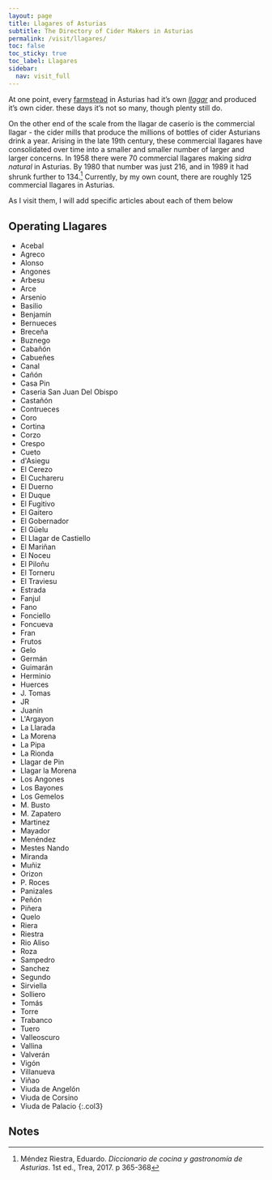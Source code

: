 ```yaml
---
layout: page
title: Llagares of Asturias
subtitle: The Directory of Cider Makers in Asturias
permalink: /visit/llagares/
toc: false
toc_sticky: true
toc_label: Llagares
sidebar:
  nav: visit_full
---
```

At one point, every [farmstead](/culture/landscape/built-environment/caser%C3%ADa.html) in Asturias had it’s own *[llagar](/culture/landscape/built-environment/llagar.html)* and produced it’s own cider. these days it’s not so many, though plenty still do.

On the other end of the scale from the llagar de caserío is the commercial llagar - the cider mills that produce the millions of bottles of cider Asturians drink a year. Arising in the late 19th century, these commercial llagares have consolidated over time into a smaller and smaller number of larger and larger concerns. In 1958 there were 70 commercial llagares making _sidra natural_ in Asturias. By 1980 that number was just 216, and in 1989 it had shrunk further to 134.[^1] Currently, by my own count, there are roughly 125 commercial llagares in Asturias.

As I visit them, I will add specific articles about each of them below
## Operating Llagares

- Acebal
- Agreco
- Alonso
- Angones
- Arbesu
- Arce
- Arsenio
- Basilio
- Benjamín
- Bernueces
- Breceña
- Buznego
- Cabañón
- Cabueñes
- Canal
- Cañón
- Casa Pin
- Caseria San Juan Del Obispo
- Castañón
- Contrueces
- Coro
- Cortina
- Corzo
- Crespo
- Cueto
- d'Asiegu
- El Cerezo
- El Cuchareru
- El Duerno
- El Duque
- El Fugitivo
- El Gaitero
- El Gobernador
- El Güelu
- El Llagar de Castiello
- El Mariñan
- El Noceu
- El Piloñu
- El Torneru
- El Traviesu
- Estrada
- Fanjul
- Fano
- Fonciello
- Foncueva
- Fran
- Frutos
- Gelo
- Germán
- Guimarán
- Herminio
- Huerces
- J. Tomas
- JR
- Juanin
- L'Argayon
- La Llarada
- La Morena
- La Pipa
- La Rionda
- Llagar de Pin
- Llagar la Morena
- Los Angones
- Los Bayones
- Los Gemelos
- M. Busto
- M. Zapatero
- Martinez
- Mayador
- Menéndez
- Mestes Nando
- Miranda
- Muñiz
- Orizon
- P. Roces
- Panizales
- Peñón
- Piñera
- Quelo
- Riera
- Riestra
- Rio Aliso
- Roza
- Sampedro
- Sanchez
- Segundo
- Sirviella
- Solliero
- Tomás
- Torre
- Trabanco
- Tuero
- Valleoscuro
- Vallina
- Valverán
- Vigón
- Villanueva
- Viñao
- Viuda de Angelón
- Viuda de Corsino
- Viuda de Palacio
{:.col3}

## Notes
[^1]: Méndez Riestra, Eduardo. _Diccionario de cocina y gastronomía de Asturias_. 1st ed., Trea, 2017. p 365-368